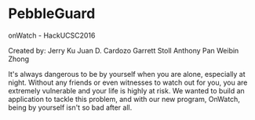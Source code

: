 # PebbleGuard
onWatch - HackUCSC2016 

Created by:
Jerry Ku
Juan D. Cardozo
Garrett Stoll
Anthony Pan
Weibin Zhong


It's always dangerous to be by yourself when you are alone, especially at night. Without any friends or even witnesses to watch out for you, you are extremely vulnerable and your life is highly at risk. We wanted to build an application to tackle this problem, and with our new program, OnWatch, being by yourself isn't so bad after all.
 
 
 
 

